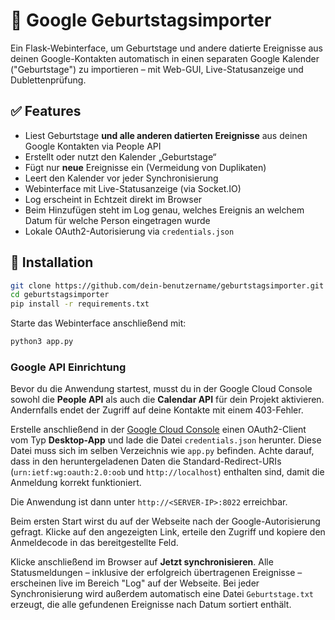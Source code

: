 # 🎂 Google Geburtstagsimporter

Ein Flask-Webinterface, um Geburtstage und andere datierte Ereignisse aus deinen Google-Kontakten automatisch in einen separaten Google Kalender ("Geburtstage") zu importieren – mit Web-GUI, Live-Statusanzeige und Dublettenprüfung.

## ✅ Features

- Liest Geburtstage **und alle anderen datierten Ereignisse** aus deinen Google Kontakten via People API
- Erstellt oder nutzt den Kalender „Geburtstage“
- Fügt nur **neue** Ereignisse ein (Vermeidung von Duplikaten)
- Leert den Kalender vor jeder Synchronisierung
- Webinterface mit Live-Statusanzeige (via Socket.IO)
- Log erscheint in Echtzeit direkt im Browser
- Beim Hinzufügen steht im Log genau, welches Ereignis an welchem Datum für welche Person eingetragen wurde
- Lokale OAuth2-Autorisierung via `credentials.json`

## 🚀 Installation

```bash
git clone https://github.com/dein-benutzername/geburtstagsimporter.git
cd geburtstagsimporter
pip install -r requirements.txt
```

Starte das Webinterface anschließend mit:

```bash
python3 app.py
```

### Google API Einrichtung

Bevor du die Anwendung startest, musst du in der Google Cloud Console sowohl die **People API** als auch die **Calendar API** für dein Projekt aktivieren. Andernfalls endet der Zugriff auf deine Kontakte mit einem 403-Fehler.

Erstelle anschließend in der [Google Cloud Console](https://console.cloud.google.com/apis/credentials) einen OAuth2-Client vom Typ **Desktop-App** und lade die Datei `credentials.json` herunter. Diese Datei muss sich im selben Verzeichnis wie `app.py` befinden. Achte darauf, dass in den heruntergeladenen Daten die Standard-Redirect-URIs (`urn:ietf:wg:oauth:2.0:oob` und `http://localhost`) enthalten sind, damit die Anmeldung korrekt funktioniert.

Die Anwendung ist dann unter `http://<SERVER-IP>:8022` erreichbar.

Beim ersten Start wirst du auf der Webseite nach der Google-Autorisierung
gefragt. Klicke auf den angezeigten Link, erteile den Zugriff und kopiere den
Anmeldecode in das bereitgestellte Feld.

Klicke anschließend im Browser auf **Jetzt synchronisieren**. Alle Statusmeldungen
– inklusive der erfolgreich übertragenen Ereignisse – erscheinen live im Bereich
"Log" auf der Webseite. Bei jeder Synchronisierung wird außerdem automatisch eine
Datei `Geburtstage.txt` erzeugt, die alle gefundenen Ereignisse nach Datum sortiert enthält.
